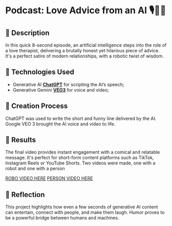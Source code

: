 # Podcast: Love Advice from an AI 🎙️🤖💔

## 📒 Description
In this quick 8-second episode, an artificial intelligence steps into the role of a love therapist, delivering a brutally honest yet hilarious piece of advice. It's a perfect satire of modern relationships, with a robotic twist of wisdom.

## 🤖 Technologies Used
- Generative AI **[ChatGPT](https://chat.openai.com)** for scripting the AI’s speech;
- Generative Gemini **[VEO3](https://gemini.google.com)** for voice and video;

## 🧐 Creation Process
ChatGPT was used to write the short and funny line delivered by the AI. Google VEO 3 brought the AI voice and video to life.

## 🚀 Results
The final video provides instant engagement with a comical and relatable message. It's perfect for short-form content platforms such as TikTok, Instagram Reels or YouTube Shorts.
Two videos were made, one with a robot and one with a person

[ROBO VIDEO HERE](https://github.com/luisstarlino/GIT-GenerativeIAChallenge/blob/main/videos/Real_Robot.mp4)
[PERSON VIDEO HERE](https://github.com/luisstarlino/GIT-GenerativeIAChallenge/blob/main/videos/Real_Person.mp4)

## 💭 Reflection
This project highlights how even a few seconds of generative AI content can entertain, connect with people, and make them laugh. Humor proves to be a powerful bridge between humans and machines.
